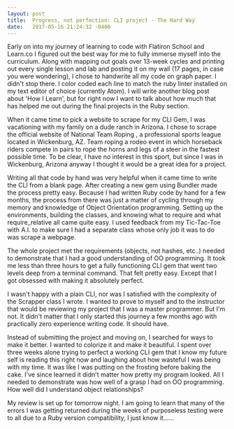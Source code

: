 ```yaml
---
layout: post
title:  Progress, not perfection: CLI project - The Hard Way
date:   2017-05-16 21:24:32 -0400
---
```



Early on into my journey of learning to code with Flatiron School and Learn.co I figured out the best way for me to fully immerse myself into the curriculum. Along with mapping out goals over 13-week cycles and printing out every single lesson and lab and posting it on my wall (17 pages, in case you were wondering), I chose to handwrite all my code on graph paper. I didn't stop there. I color coded each line to match the ruby linter installed on my text editor of choice (currently Atom). I will write another blog post about 'How I Learn', but for right now I want to talk about how much that has helped me out during the final projects in the Ruby section.

When it came time to pick a website to  scrape for my CLI Gem, I was vacationing with my family on a dude ranch in Arizona. I chose to scrape the official website of National Team Roping , a professional sports league located in Wickenburg, AZ. Team roping a rodeo event in which horseback riders compete in pairs to rope the horns and legs of a steer in the fastest possible time. To be clear, I have no interest in this sport, but since I was in Wickenburg, Arizona anyway I thought it would be a great idea for a project.

Writing all that code by hand was very helpful when it came time to write the CLI from a blank page. After creating a new gem using Bundler made the process pretty easy. Because I had written Ruby code by hand for a few months, the process from there was just a matter of cycling through my memory and knowledge of Object Orientation programming. Setting up the environments, building the classes, and knowing what to require and what require_relative all came quite easy. I used feedback from my Tic-Tac-Toe with A.I. to make sure I had a separate class whose only job it was to do was scrape a webpage.

The whole project met the requirements (objects, not hashes, etc..) needed to demonstrate that I had a good understanding of OO programming. It took me less than three hours to get a fully functioning CLI gem that went two levels deep from a terminal command. That felt pretty easy. Except that I got obsessed with making it absolutely perfect.

I wasn't happy with a plain CLI, nor was I satisfied with the complexity of the Scrapper class I wrote. I wanted to prove to myself and to the instructor that would be reviewing my project that I was a master programmer. But I'm not. It didn't matter that I only started this journey a few months ago with practically zero experience writing code.
It should have.

Instead of submitting the project and moving on, I searched for ways to make it better. I wanted to colorize it and make it beautiful. I spent over three weeks alone trying to perfect a working CLI gem that I know my future self is reading this right now and laughing about how wasteful I was being with my time. It was like I was putting on the frosting before baking the cake. I've since learned it didn't matter how pretty my program looked. All I needed to demonstrate was how well of a grasp I had on OO programming. How well did I understand object relationships? 

My review is set up for tomorrow night. I am going to learn that many of the errors I was getting returned during the weeks of purposeless testing were to all due to a Ruby version compatibility, I just know it......
